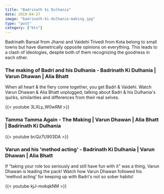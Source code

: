 ```yaml
---
title: "Badrinath ki Dulhania"
date: 2019-04-27
image: "badrinath-ki-dulhania-making.jpg"
type: "post"
category: ["bts"]
---
```


Badrinath Bansal from Jhansi and Vaidehi Trivedi from Kota belong to small towns but have diametrically opposite opinions on everything. This leads to a clash of ideologies, despite both of them recognizing the goodness in each other.

<h3>The making of Badri and his Dulhania - Badrinath Ki Dulhania | Varun Dhawan | Alia Bhatt</h3>

When all heart & the fiery come together, you get Badri & Vaidehi. Watch Varun Dhawan & Alia Bhatt unplugged, talking about Badri & his Dulhania's quirks, similarities and differences from their real selves.

{{< youtube 3LXLy_W0wRM >}}


<h3>Tamma Tamma Again - The Making | Varun Dhawan | Alia Bhatt | Badrinath Ki Dulhania</h3>

{{< youtube bcQz7U903DA >}}

<h3>Varun and his 'method acting' - Badrinath Ki Dulhania | Varun Dhawan | Alia Bhatt</h3>

If "taking your role too seriously and still have fun with it" was a thing, Varun Dhawan is leading the pack! Watch how Varun Dhawan followed his 'method acting' for keeping up with Badri's not so sober habits!

{{< youtube kjJ-mokqkNM >}}
